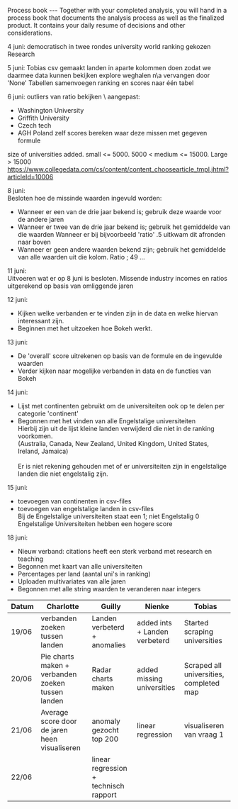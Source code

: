 Process book --- Together with your completed analysis, you will hand in a process book that documents the analysis process as well as the finalized product. It contains your daily resume of decisions and other considerations.

4 juni:
democratisch in twee rondes university world ranking gekozen
Research

5 juni:
Tobias csv gemaakt
landen in aparte kolommen doen zodat we daarmee data kunnen bekijken
explore weghalen
n\a vervangen door 'None'
Tabellen samenvoegen ranking en scores naar één tabel

6 juni:
outliers van ratio bekijken \\
  aangepast:
  * Washington University 
  * Griffith University
  * Czech tech
  * AGH Poland
zelf scores bereken waar deze missen met gegeven formule

size of universities added. small <= 5000. 5000 < medium <= 15000. Large > 15000
https://www.collegedata.com/cs/content/content_choosearticle_tmpl.jhtml?articleId=10006


8 juni:<br />
Besloten hoe de missinde waarden ingevuld worden:
  * Wanneer er een van de drie jaar bekend is; gebruik deze waarde voor de andere jaren 
  * Wanneer er twee van de drie jaar bekend is; gebruik het gemiddelde van die waarden 
      Wanneer er bij bijvoorbeeld 'ratio' .5 uitkwam dit afronden naar boven
  * Wanneer er geen andere waarden bekend zijn; gebruik het gemiddelde van alle waarden uit die kolom.
        Ratio ; 49
        ...

11 juni: <br />
Uitvoeren wat er op 8 juni is besloten.
Missende industry incomes en ratios uitgerekend op basis van omliggende jaren

12 juni: <br />
* Kijken welke verbanden er te vinden zijn in de data en welke hiervan interessant zijn. 
* Beginnen met het uitzoeken hoe Bokeh werkt.

13 juni: <br />
* De 'overall' score uitrekenen op basis van de formule en de ingevulde waarden
* Verder kijken naar mogelijke verbanden in data en de functies van Bokeh

14 juni: <br />
* Lijst met continenten gebruikt om de universiteiten ook op te delen per categorie 'continent' 
* Begonnen met het vinden van alle Engelstalige universiteiten <br />
      Hierbij zijn uit de lijst kleine landen verwijderd die niet in de ranking voorkomen. <br />
      (Australia, Canada, New Zealand, United Kingdom, United States, Ireland, Jamaica) <br /> <br />
      Er is niet rekening gehouden met of er universiteiten zijn in engelstalige landen die niet engelstalig zijn.

15 juni: <br />
* toevoegen van continenten in csv-files 
* toevoegen van engelstalige landen in csv-files  <br />
    Bij de Engelstalige universiteiten staat een 1; niet Engelstalig 0 <br />
    Engelstalige Universiteiten hebben een hogere score
    
18 juni: <br />
* Nieuw verband: citations heeft een sterk verband met research en teaching
* Begonnen met kaart van alle universiteiten
* Percentages per land (aantal uni's in ranking)
* Uploaden multivariates van alle jaren 
* Begonnen met alle string waarden te veranderen naar integers

Datum | Charlotte | Guilly | Nienke | Tobias
--- | --- | --- | --- | --- 
19/06 | verbanden zoeken tussen landen | Landen verbeterd + anomalies | added ints + Landen verbeterd | Started scraping universities
20/06 | Pie charts maken + verbanden zoeken tussen landen | Radar charts maken | added missing universities | Scraped all universities, completed map
21/06 | Average score door de jaren heen visualiseren| anomaly gezocht top 200 | linear regression | visualiseren van vraag 1
22/06 | | linear regression + technisch rapport | 

